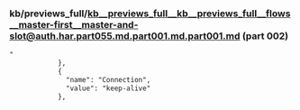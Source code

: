 ### kb/previews_full/kb__previews_full__kb__previews_full__flows__master-first__master-and-slot@auth.har.part055.md.part001.md.part001.md (part 002)

```md
"
            },
            {
              "name": "Connection",
              "value": "keep-alive"
            },
        
```

```
